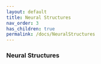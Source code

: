 ```yaml
---
layout: default
title: Neural Structures
nav_order: 3
has_children: true
permalink: /docs/NeuralStructures
---
```


### Neural Structures

